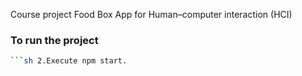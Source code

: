 Course project Food Box App for Human–computer interaction (HCI)
### To run the project
```sh 1.Execute npm install.
```sh 2.Execute npm start.


